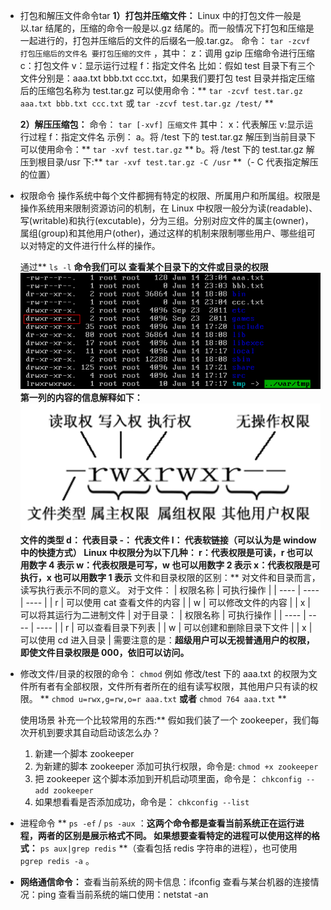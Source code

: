 - 打包和解压文件命令tar
  **1）打包并压缩文件：**
  Linux 中的打包文件一般是以.tar 结尾的，压缩的命令一般是以.gz 结尾的。而一般情况下打包和压缩是一起进行的，打包并压缩后的文件的后缀名一般.tar.gz。 命令： `tar -zcvf 打包压缩后的文件名 要打包压缩的文件` ，其中：
  z：调用 gzip 压缩命令进行压缩
  c：打包文件
  v：显示运行过程
  f：指定文件名
  比如：假如 test 目录下有三个文件分别是：aaa.txt bbb.txt ccc.txt，如果我们要打包 test 目录并指定压缩后的压缩包名称为 test.tar.gz 可以使用命令：** `tar -zcvf test.tar.gz aaa.txt bbb.txt ccc.txt` 或 `tar -zcvf test.tar.gz /test/` **
  
  **2）解压压缩包：**
  命令： `tar [-xvf] 压缩文件`
  其中：
  x：代表解压
  v:显示运行过程
  f：指定文件名
  示例：
  a。将 /test 下的 test.tar.gz 解压到当前目录下可以使用命令：** `tar -xvf test.tar.gz` **
  b。将 /test 下的 test.tar.gz 解压到根目录/usr 下:** `tar -xvf test.tar.gz -C /usr` **（- C 代表指定解压的位置）
- 权限命令
  操作系统中每个文件都拥有特定的权限、所属用户和所属组。权限是操作系统用来限制资源访问的机制，在 Linux 中权限一般分为读(readable)、写(writable)和执行(excutable)，分为三组。分别对应文件的属主(owner)，属组(group)和其他用户(other)，通过这样的机制来限制哪些用户、哪些组可以对特定的文件进行什么样的操作。
  
  通过** `ls -l` **命令我们可以 查看某个目录下的文件或目录的权限
  ![image.png](../assets/image_1656750428853_0.png) 
  第一列的内容的信息解释如下：
  ![image.png](../assets/image_1656750325968_0.png)
  **文件的类型**
  d： 代表目录
  -： 代表文件
  l： 代表软链接（可以认为是 window 中的快捷方式）
  **Linux 中权限分为以下几种：**
  r：代表权限是可读，r 也可以用数字 4 表示
  w：代表权限是可写，w 也可以用数字 2 表示
  x：代表权限是可执行，x 也可以用数字 1 表示**
  文件和目录权限的区别：**
  对文件和目录而言，读写执行表示不同的意义。
  对于文件：
  | 权限名称 | 可执行操作 |
  | ---- | ---- | ---- |
  | r | 可以使用 cat 查看文件的内容 |
  | w | 可以修改文件的内容 |
  | x | 可以将其运行为二进制文件 |
  对于目录：
  | 权限名称 | 可执行操作 |
  | ---- | ---- | ---- |
  | r | 可以查看目录下列表 |
  | w | 可以创建和删除目录下文件 |
  | x | 可以使用 cd 进入目录 |
  需要注意的是：**超级用户可以无视普通用户的权限，即使文件目录权限是 000，依旧可以访问。**
- 修改文件/目录的权限的命令： 
  `chmod`
  例如
  修改/test 下的 aaa.txt 的权限为文件所有者有全部权限，文件所有者所在的组有读写权限，其他用户只有读的权限。
  ** `chmod u=rwx,g=rw,o=r aaa.txt` **或者** `chmod 764 aaa.txt` **
  
  使用场景
  补充一个比较常用的东西:**
  假如我们装了一个 zookeeper，我们每次开机到要求其自动启动该怎么办？
  1. 新建一个脚本 zookeeper
  2. 为新建的脚本 zookeeper 添加可执行权限，命令是: `chmod +x zookeeper`
  3. 把 zookeeper 这个脚本添加到开机启动项里面，命令是： `chkconfig --add zookeeper`
  4. 如果想看看是否添加成功，命令是： `chkconfig --list`
- 进程命令
  ** `ps -ef` / `ps -aux` ：**这两个命令都是查看当前系统正在运行进程，两者的区别是展示格式不同。
  如果想要查看特定的进程可以使用这样的格式：** `ps aux|grep redis` **（查看包括 redis 字符串的进程），也可使用 `pgrep redis -a` 。
- **网络通信命令：**
  查看当前系统的网卡信息：ifconfig
  查看与某台机器的连接情况：ping
  查看当前系统的端口使用：netstat -an